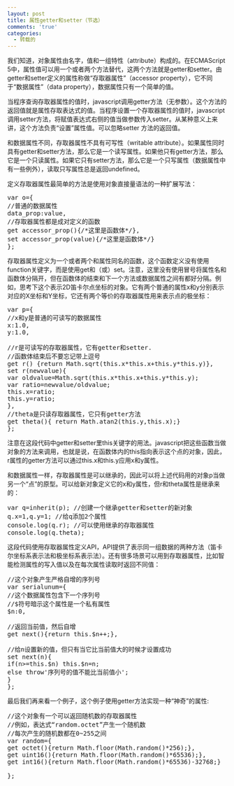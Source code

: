 ```yaml
---
layout: post
title: 属性getter和setter（节选）
comments: 'true'
categories:
  - 转载的
---
```

我们知道，对象属性由名字，值和一组特性（attribute）构成的。在ECMAScript 5中，属性值可以用一个或者两个方法替代，这两个方法就是getter和setter。由getter和setter定义的属性称做“存取器属性”（accessor property），它不同于“数据属性”（data property），数据属性只有一个简单的值。

当程序查询存取器属性的值时，javascript调用getter方法（无参数）。这个方法的返回值就是属性存取表达式的值。当程序设置一个存取器属性的值时，javascript调用setter方法，将赋值表达式右侧的值当做参数传入setter。从某种意义上来讲，这个方法负责“设置”属性值。可以忽略setter 方法的返回值。

和数据属性不同，存取器属性不具有可写性（writable attribute）。如果属性同时具有getter和setter方法，那么它是一个读写属性。如果他只有getter方法，那么它是一个只读属性。如果它只有setter方法，那么它是一个只写属性（数据属性中有一些例外），读取只写属性总是返回undefined。

定义存取器属性最简单的方法是使用对象直接量语法的一种扩展写法：

<pre>var o={
//普通的数据属性
data_prop:value,
//存取器属性都是成对定义的函数
get accessor_prop(){/*这里是函数体*/},
set accessor_prop(value){/*这里是函数体*/}
};
</pre>

存取器属性定义为一个或者两个和属性同名的函数，这个函数定义没有使用function关键字，而是使用get和（或）set。注意，这里没有使用冒号将属性名和函数体分隔开，但在函数体的结束和下一个方法或数据属性之间有都好分隔。例如，思考下这个表示2D笛卡尔点坐标的对象。它有两个普通的属性x和y分别表示对应的X坐标和Y坐标，它还有两个等价的存取器属性用来表示点的极坐标：

<pre>var p={
//x和y是普通的可读写的数据属性
x:1.0,
y:1.0,

//r是可读写的存取器属性，它有getter和setter.
//函数体结束后不要忘记带上逗号
get r() {return Math.sqrt(this.x*this.x+this.y*this.y)},
set r(newvalue){
var oldvalue=Math.sqrt(this.x*this.x+this.y*this.y);
var ratio=newvalue/oldvalue;
this.x=ratio;
this.y=ratio;
},
//theta是只读存取器属性，它只有getter方法
get theta(){ return Math.atan2(this.y,this.x);}
};
</pre>

注意在这段代码中getter和setter里this关键字的用法。javascript把这些函数当做对象的方法来调用，也就是说，在函数体内的this指向表示这个点的对象，因此，r属性的getter方法可以通过this.x和this.y应用x和y属性。

和数据属性一样，存取器属性是可以继承的，因此可以将上述代码用的对象p当做另一个“点”的原型。可以给新对象定义它的x和y属性，但r和theta属性是继承来的：

<pre>var q=inherit(p); //创建一个继承getter和setter的新对象
q.x=1,q.y=1; //给q添加2个属性
console.log(q.r); //可以使用继承的存取器属性
console.log(q.theta);
</pre>

这段代码使用存取器属性定义API，API提供了表示同一组数据的两种方法（笛卡尔坐标系表示法和极坐标系表示法）。还有很多场景可以用到存取器属性，比如智能检测属性的写入值以及在每次属性读取时返回不同值：

<pre>//这个对象产生严格自增的序列号
var serialunum={
//这个数据属性包含下一个序列号
//$符号暗示这个属性是一个私有属性
$n:0,

//返回当前值，然后自增
get next(){return this.$n++;},

//给n设置新的值，但只有当它比当前值大的时候才设置成功
set next(n){
if(n&gt;=this.$n) this.$n=n;
else throw'序列号的值不能比当前值小';
}
};
</pre>

最后我们再来看一个例子，这个例子使用getter方法实现一种“神奇”的属性:

<pre>//这个对象有一个可以返回随机数的存取器属性
//例如，表达式“random.octet”产生一个随机数
//每次产生的随机数都在0~255之间
var random={
get octet(){return Math.floor(Math.random()*256);},
get uint16(){return Math.floor(Math.random()*65536);},
get int16(){return Math.floor(Math.random()*65536)-32768;}

};
</pre>